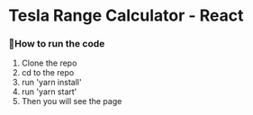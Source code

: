 # Tesla Range Calculator - React

### How to run the code

1. Clone the repo
2. cd to the repo
3. run 'yarn install'
4. run 'yarn start'
5. Then you will see the page